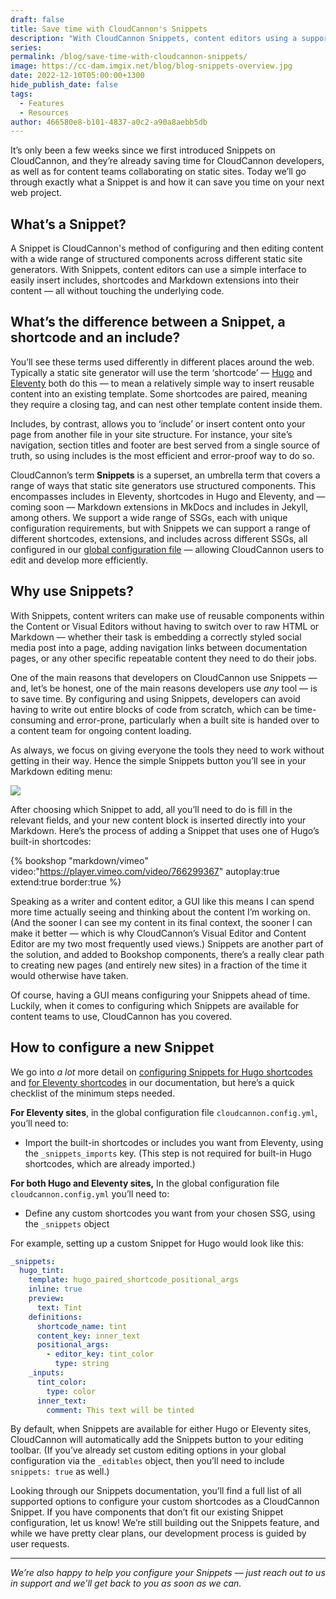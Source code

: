 ```yaml
---
draft: false
title: Save time with CloudCannon's Snippets
description: "With CloudCannon Snippets, content editors using a supported static site generators can use a simple interface to easily insert includes, shortcodes and Markdown extensions into their content —\_all without touching the underlying code."
series:
permalink: /blog/save-time-with-cloudcannon-snippets/
image: https://cc-dam.imgix.net/blog/blog-snippets-overview.jpg
date: 2022-12-10T05:00:00+1300
hide_publish_date: false
tags:
  - Features
  - Resources
author: 466580e8-b101-4837-a0c2-a90a8aebb5db
---
```

It’s only been a few weeks since we first introduced Snippets on CloudCannon, and they’re already saving time for CloudCannon developers, as well as for content teams collaborating on static sites. Today we’ll go through exactly what a Snippet is and how it can save you time on your next web project.

## What’s a Snippet?

A Snippet is CloudCannon's method of configuring and then editing content with a wide range of structured components across different static site generators. With Snippets, content editors can use a simple interface to easily insert includes, shortcodes and Markdown extensions into their content — all without touching the underlying code.

## What’s the difference between a Snippet, a shortcode and an include?

You’ll see these terms used differently in different places around the web. Typically a static site generator will use the term ‘shortcode’ —&nbsp;[Hugo](https://gohugo.io/content-management/shortcodes/) and [Eleventy](https://www.11ty.dev/docs/shortcodes/) both do this — to mean a relatively simple way to insert reusable content into an existing template. Some shortcodes are paired, meaning they require a closing tag, and can nest other template content inside them.

Includes, by contrast, allows you to ‘include’ or insert content onto your page from another file in your site structure. For instance, your site’s navigation, section titles and footer are best served from a single source of truth, so using includes is the most efficient and error-proof way to do so.

CloudCannon’s term **Snippets** is a superset, an umbrella term that covers a range of ways that static site generators use structured components. This encompasses includes in Eleventy, shortcodes in Hugo and Eleventy, and — coming soon — Markdown extensions in MkDocs and includes in Jekyll, among others. We support a wide range of SSGs, each with unique configuration requirements, but with Snippets we can support a range of different shortcodes, extensions, and includes across different SSGs, all configured in our [global configuration file](https://cloudcannon.com/documentation/articles/setting-global-configuration/?ssg=Eleventy) — allowing CloudCannon users to edit and develop more efficiently.

## Why use Snippets?

With Snippets, content writers can make use of reusable components within the Content or Visual Editors without having to switch over to raw HTML or Markdown — whether their task is embedding a correctly styled social media post into a page, adding navigation links between documentation pages, or any other specific repeatable content they need to do their jobs.

One of the main reasons that developers on CloudCannon use Snippets — and, let’s be honest, one of the main reasons developers use *any* tool — is to save time. By configuring and using Snippets, developers can avoid having to write out entire blocks of code from scratch, which can be time-consuming and error-prone, particularly when a built site is handed over to a content team for ongoing content loading.

As always, we focus on giving everyone the tools they need to work without getting in their way. Hence the simple Snippets button you’ll see in your Markdown editing menu:

![](https://cc-dam.imgix.net/blog/snippet-toolbar.webp)

After choosing which Snippet to add, all you’ll need to do is fill in the relevant fields, and your new content block is inserted directly into your Markdown. Here’s the process of adding a Snippet that uses one of Hugo’s built-in shortcodes:


{% bookshop "markdown/vimeo" video:"https://player.vimeo.com/video/766299367" autoplay:true extend:true border:true %}

Speaking as a writer and content editor, a GUI like this means I can spend more time actually seeing and thinking about the content I’m working on. (And the sooner I can see my content in its final context, the sooner I can make it better — which is why CloudCannon’s Visual Editor and Content Editor are my two most frequently used views.) Snippets are another part of the solution, and added to Bookshop components, there’s a really clear path to creating new pages (and entirely new sites) in a fraction of the time it would otherwise have taken.

Of course, having a GUI means configuring your Snippets ahead of time. Luckily, when it comes to configuring which Snippets are available for content teams to use, CloudCannon has you covered.

## How to configure a new Snippet

We go into *a lot* more detail on [configuring Snippets for Hugo shortcodes](https://cloudcannon.com/documentation/articles/editing-with-hugo-shortcodes/?ssg=Hugo) and [for Eleventy shortcodes](https://cloudcannon.com/documentation/articles/editing-with-eleventy-shortcodes/?ssg=Eleventy) in our documentation, but here’s a quick checklist of the minimum steps needed.

**For Eleventy sites**, in the global configuration file `cloudcannon.config.yml`, you’ll need to:

* Import the built-in shortcodes or includes you want from Eleventy, using the `_snippets_imports` key. (This step is not required for built-in Hugo shortcodes, which are already imported.)

**For both Hugo and Eleventy sites,** In the global configuration file `cloudcannon.config.yml` you’ll need to:

* Define any custom shortcodes you want from your chosen SSG, using the `_snippets` object

For example, setting up a custom Snippet for Hugo would look like this:

```yaml
_snippets:
  hugo_tint:
    template: hugo_paired_shortcode_positional_args
    inline: true
    preview:
      text: Tint
    definitions:
      shortcode_name: tint
      content_key: inner_text
      positional_args:
        - editor_key: tint_color
          type: string
    _inputs:
      tint_color:
        type: color
      inner_text:
        comment: This text will be tinted
```

By default, when Snippets are available for either Hugo or Eleventy sites, CloudCannon will automatically add the Snippets button to your editing toolbar. (If you’ve already set custom editing options in your global configuration via the `_editables` object, then you’ll need to include `snippets: true` as well.)

Looking through our Snippets documentation, you’ll find a full list of all supported options to configure your custom shortcodes as a CloudCannon Snippet. If you have components that don’t fit our existing Snippet configuration, let us know\! We’re still building out the Snippets feature, and while we have pretty clear plans, our development process is guided by user requests.

---

*We’re also happy to help you configure your Snippets — just reach out to us in support and we’ll get back to you as soon as we can.*
